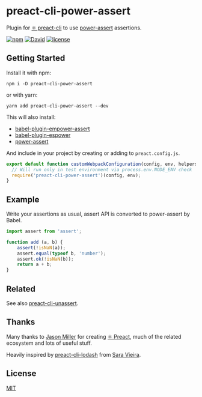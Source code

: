 # preact-cli-power-assert

Plugin for [⚛️ preact-cli](https://github.com/developit/preact-cli) to use [power-assert](https://github.com/power-assert-js/power-assert) assertions.

[![npm](https://img.shields.io/npm/v/preact-cli-power-assert.svg?style=flat-square)](https://www.npmjs.com/package/preact-cli-power-assert)
[![David](https://img.shields.io/david/logicoder/preact-cli-power-assert.svg?style=flat-square)](https://github.com/logicoder/preact-cli-power-assert/blob/master/package.json)
[![license](https://img.shields.io/github/license/logicoder/preact-cli-power-assert.svg?style=flat-square)](https://github.com/logicoder/preact-cli-power-assert/blob/master/LICENSE)

## Getting Started

Install it with npm:

```shell
npm i -D preact-cli-power-assert
```

or with yarn:

```shell
yarn add preact-cli-power-assert --dev
```

This will also install:

- [babel-plugin-empower-assert](https://npm.im/babel-plugin-empower-assert)
- [babel-plugin-espower](https://npm.im/babel-plugin-espower)
- [power-assert](https://npm.im/power-assert)

And include in your project by creating or adding to `preact.config.js`.

```javascript
export default function customWebpackConfiguration(config, env, helpers) {
  // Will run only in test environment via process.env.NODE_ENV check
  require('preact-cli-power-assert')(config, env);
}
```

## Example

Write your assertions as usual, assert API is converted to power-assert by Babel.

```javascript
import assert from 'assert';

function add (a, b) {
    assert(!isNaN(a));
    assert.equal(typeof b, 'number');
    assert.ok(!isNaN(b));
    return a + b;
}
```

## Related

See also [preact-cli-unassert](https://npm.im/preact-cli-unassert).

## Thanks

Many thanks to [Jason Miller](https://twitter.com/_developit) for creating [⚛️ Preact](https://preactjs.com/), much of the related ecosystem and lots of useful stuff.

Heavily inspired by [preact-cli-lodash](https://github.com/SaraVieira/preact-cli-lodash) from [Sara Vieira](https://twitter.com/NikkitaFTW).

## License

[MIT](https://mdt.mit-license.org/)
